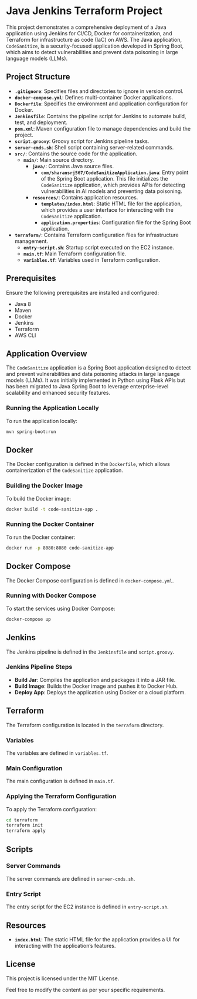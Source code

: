 
# Java Jenkins Terraform Project

This project demonstrates a comprehensive deployment of a Java application using Jenkins for CI/CD, Docker for containerization, and Terraform for infrastructure as code (IaC) on AWS. The Java application, `CodeSanitize`, is a security-focused application developed in Spring Boot, which aims to detect vulnerabilities and prevent data poisoning in large language models (LLMs).

## Project Structure

- **`.gitignore`**: Specifies files and directories to ignore in version control.
- **`docker-compose.yml`**: Defines multi-container Docker applications.
- **`Dockerfile`**: Specifies the environment and application configuration for Docker.
- **`Jenkinsfile`**: Contains the pipeline script for Jenkins to automate build, test, and deployment.
- **`pom.xml`**: Maven configuration file to manage dependencies and build the project.
- **`script.groovy`**: Groovy script for Jenkins pipeline tasks.
- **`server-cmds.sh`**: Shell script containing server-related commands.
- **`src/`**: Contains the source code for the application.
  - **`main/`**: Main source directory.
    - **`java/`**: Contains Java source files.
      - **`com/sharansrj567/CodeSanitizeApplication.java`**: Entry point of the Spring Boot application. This file initializes the `CodeSanitize` application, which provides APIs for detecting vulnerabilities in AI models and preventing data poisoning.
    - **`resources/`**: Contains application resources.
      - **`templates/index.html`**: Static HTML file for the application, which provides a user interface for interacting with the `CodeSanitize` application.
      - **`application.properties`**: Configuration file for the Spring Boot application.
- **`terraform/`**: Contains Terraform configuration files for infrastructure management.
  - **`entry-script.sh`**: Startup script executed on the EC2 instance.
  - **`main.tf`**: Main Terraform configuration file.
  - **`variables.tf`**: Variables used in Terraform configuration.

## Prerequisites

Ensure the following prerequisites are installed and configured:

- Java 8
- Maven
- Docker
- Jenkins
- Terraform
- AWS CLI

## Application Overview

The `CodeSanitize` application is a Spring Boot application designed to detect and prevent vulnerabilities and data poisoning attacks in large language models (LLMs). It was initially implemented in Python using Flask APIs but has been migrated to Java Spring Boot to leverage enterprise-level scalability and enhanced security features.

### Running the Application Locally

To run the application locally:

```sh
mvn spring-boot:run
```

## Docker

The Docker configuration is defined in the `Dockerfile`, which allows containerization of the `CodeSanitize` application.

### Building the Docker Image

To build the Docker image:

```sh
docker build -t code-sanitize-app .
```

### Running the Docker Container

To run the Docker container:

```sh
docker run -p 8080:8080 code-sanitize-app
```

## Docker Compose

The Docker Compose configuration is defined in `docker-compose.yml`.

### Running with Docker Compose

To start the services using Docker Compose:

```sh
docker-compose up
```

## Jenkins

The Jenkins pipeline is defined in the `Jenkinsfile` and `script.groovy`.

### Jenkins Pipeline Steps

- **Build Jar**: Compiles the application and packages it into a JAR file.
- **Build Image**: Builds the Docker image and pushes it to Docker Hub.
- **Deploy App**: Deploys the application using Docker or a cloud platform.

## Terraform

The Terraform configuration is located in the `terraform` directory.

### Variables

The variables are defined in `variables.tf`.

### Main Configuration

The main configuration is defined in `main.tf`.

### Applying the Terraform Configuration

To apply the Terraform configuration:

```sh
cd terraform
terraform init
terraform apply
```

## Scripts

### Server Commands

The server commands are defined in `server-cmds.sh`.

### Entry Script

The entry script for the EC2 instance is defined in `entry-script.sh`.

## Resources

- **`index.html`**: The static HTML file for the application provides a UI for interacting with the application’s features.

## License

This project is licensed under the MIT License.

Feel free to modify the content as per your specific requirements.
